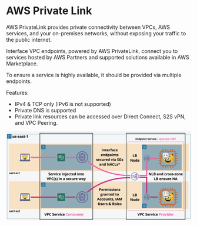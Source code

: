 # AWS Private Link

AWS PrivateLink provides private connectivity between VPCs, AWS services, and your on-premises networks, without exposing your traffic to the public internet.

Interface VPC endpoints, powered by AWS PrivateLink, connect you to services hosted by AWS Partners and supported solutions available in AWS Marketplace.

To ensure a service is highly available, it should be provided via multiple endpoints.

Features:
- IPv4 & TCP only (IPv6 is not supported)
- Private DNS is supported
- Private link resources can be accessed over Direct Connect, S2S vPN, and VPC Peering.

![Private Link](./static/images/privatelink.png)